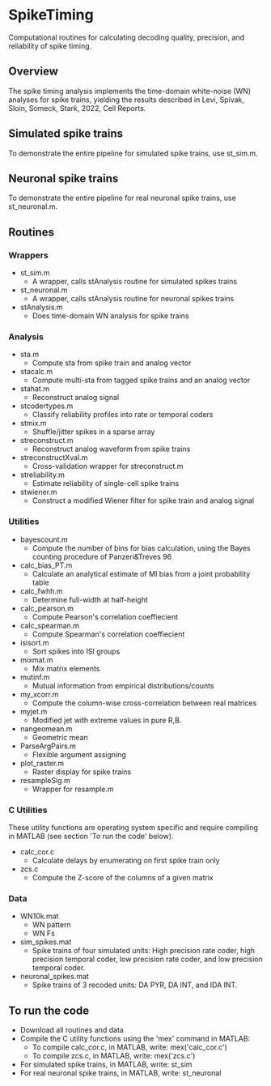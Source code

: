 # SpikeTiming
Computational routines for calculating decoding quality, precision, and reliability of spike timing.
## Overview
The spike timing analysis implements the time-domain white-noise (WN) analyses for spike trains, yielding the results described in Levi, Spivak, Sloin, Someck, Stark, 2022, Cell Reports.

## Simulated spike trains
To demonstrate the entire pipeline for simulated spike trains, use st_sim.m.

## Neuronal spike trains
To demonstrate the entire pipeline for real neuronal spike trains, use st_neuronal.m.

## Routines

### Wrappers
- st_sim.m
  - A wrapper, calls stAnalysis routine for simulated spikes trains
- st_neuronal.m
  - A wrapper, calls stAnalysis routine for neuronal spikes trains
- stAnalysis.m
  - Does time-domain WN analysis for spike trains

### Analysis
- sta.m
  - Compute sta from spike train and analog vector
- stacalc.m
  - Compute multi-sta from tagged spike trains and an analog vector
- stahat.m
  - Reconstruct analog signal
- stcodertypes.m
  - Classify reliability profiles into rate or temporal coders
- stmix.m
  - Shuffle/jitter spikes in a sparse array
- streconstruct.m
  - Reconstruct analog waveform from spike trains
- streconstructXval.m
  - Cross-validation wrapper for streconstruct.m
- streliability.m
  - Estimate reliability of single-cell spike trains
- stwiener.m
  - Construct a modified Wiener filter for spike train and analog signal

### Utilities
- bayescount.m
  - Compute the number of bins for bias calculation, using the Bayes counting procedure of Panzeri&Treves 96
- calc_bias_PT.m
  - Calculate an analytical estimate of MI bias from a joint probability table
- calc_fwhh.m
  - Determine full-width at half-height
- calc_pearson.m
  - Compute Pearson's correlation coeffiecient
- calc_spearman.m
  - Compute Spearman's correlation coeffiecient
- isisort.m
  - Sort spikes into ISI groups
- mixmat.m
  - Mix matrix elements
- mutinf.m
  - Mutual information from empirical distributions/counts
- my_xcorr.m
  - Compute the column-wise cross-correlation between real matrices
- myjet.m
  - Modified jet with extreme values in pure R,B.
- nangeomean.m
  - Geometric mean
- ParseArgPairs.m
  - Flexible argument assigning
- plot_raster.m
  - Raster display for spike trains
- resampleSig.m
  - Wrapper for resample.m

### C Utilities
These utility functions are operating system specific and require compiling in MATLAB (see section 'To run the code' below). 
- calc_cor.c
  - Calculate delays by enumerating on first spike train only
- zcs.c
  - Compute the Z-score of the columns of a given matrix

### Data
- WN10k.mat
  - WN pattern
  - WN Fs
- sim_spikes.mat 	
  - Spike trains of four simulated units: High precision rate coder, high precision temporal coder, low precision rate coder, and low precision temporal coder.
- neuronal_spikes.mat 	
  - Spike trains of 3 recoded units: DA PYR, DA INT, and IDA INT.

## To run the code
- Download all routines and data
- Compile the C utility functions using the 'mex' command in MATLAB:
  - To compile calc_cor.c, in MATLAB, write: mex('calc_cor.c')
  - To compile zcs.c, in MATLAB, write: mex('zcs.c')
- For simulated spike trains, in MATLAB, write: st_sim 
- For real neuronal spike trains, in MATLAB, write: st_neuronal
